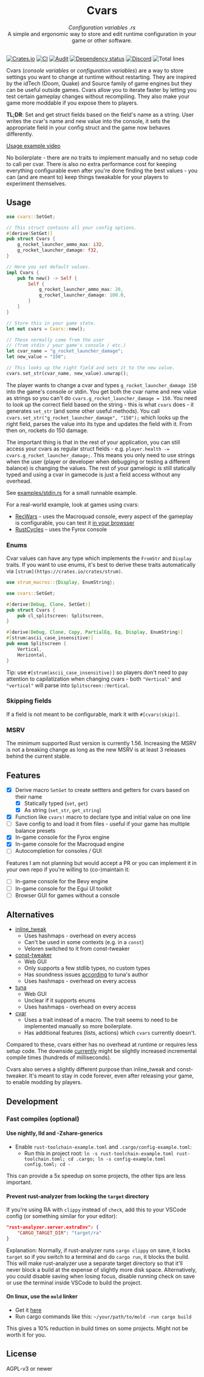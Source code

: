 <div align="center">
    <h1>Cvars</h1>
    <i>Configuration variables .rs</i>
    <br />
    A simple and ergonomic way to store and edit runtime configuration in your game or other software.
</div>
<br />

[![Crates.io](https://img.shields.io/crates/v/cvars)](https://crates.io/crates/cvars)
[![CI](https://github.com/martin-t/cvars/workflows/CI/badge.svg)](https://github.com/martin-t/cvars/actions)
[![Audit](https://github.com/martin-t/cvars/workflows/audit/badge.svg)](https://rustsec.org/)
[![Dependency status](https://deps.rs/repo/github/martin-t/cvars/status.svg)](https://deps.rs/repo/github/martin-t/cvars)
[![Discord](https://img.shields.io/discord/770013530593689620?label=&logo=discord&logoColor=ffffff&color=7389D8&labelColor=6A7EC2)](https://discord.gg/aA7hCFvYh9)
![Total lines](https://tokei.rs/b1/github/martin-t/cvars)

Cvars (_console variables_ or _configuration variables_) are a way to store settings you want to change at runtime without restarting. They are inspired by the idTech (Doom, Quake) and Source family of game engines but they can be useful outside games. Cvars allow you to iterate faster by letting you test certain gameplay changes without recompiling. They also make your game more moddable if you expose them to players.

**TL;DR**: Set and get struct fields based on the field's name as a string. User writes the cvar's name and new value into the console, it sets the appropriate field in your config struct and the game now behaves differently.

<a href="https://user-images.githubusercontent.com/4079823/152082630-a705286d-c630-4507-9213-b8a7b106d47e.mp4">Usage example video</a>

No boilerplate - there are no traits to implement manually and no setup code to call per cvar. There is also no extra performance cost for keeping everything configurable even after you're done finding the best values - you can (and are meant to) keep things tweakable for your players to experiment themselves.

## Usage

```rust
use cvars::SetGet;

// This struct contains all your config options.
#[derive(SetGet)]
pub struct Cvars {
    g_rocket_launcher_ammo_max: i32,
    g_rocket_launcher_damage: f32,
}

// Here you set default values.
impl Cvars {
    pub fn new() -> Self {
        Self {
            g_rocket_launcher_ammo_max: 20,
            g_rocket_launcher_damage: 100.0,
        }
    }
}

// Store this in your game state.
let mut cvars = Cvars::new();

// These normally come from the user
// (from stdin / your game's console / etc.)
let cvar_name = "g_rocket_launcher_damage";
let new_value = "150";

// This looks up the right field and sets it to the new value.
cvars.set_str(cvar_name, new_value).unwrap();
```

The player wants to change a cvar and types `g_rocket_launcher_damage 150` into the game's console or stdin. You get both the cvar name and new value as strings so you can't do `cvars.g_rocket_launcher_damage = 150`. You need to look up the correct field based on the string - this is what `cvars` does - it generates `set_str` (and some other useful methods). You call `cvars.set_str("g_rocket_launcher_damage", "150");` which looks up the right field, parses the value into its type and updates the field with it. From then on, rockets do 150 damage.

The important thing is that in the rest of your application, you can still access your cvars as regular struct fields - e.g. `player.health -= cvars.g_rocket_launcher_damage;`. This means you only need to use strings when the user (player or developer when debugging or testing a different balance) is changing the values. The rest of your gamelogic is still statically typed and using a cvar in gamecode is just a field access without any overhead.

See [examples/stdin.rs](https://github.com/martin-t/cvars/blob/master/examples/stdin.rs) for a small runnable example.

For a real-world example, look at games using cvars:

- [RecWars](https://github.com/martin-t/rec-wars/blob/master/src/cvars.rs) - uses the Macroquad console, every aspect of the gameplay is configurable, you can test it [in your browsser](https://martin-t.gitlab.io/gitlab-pages/rec-wars/macroquad.html)
- [RustCycles](https://github.com/rustcycles/rustcycles/blob/master/src/cvars.rs) - uses the Fyrox console

### Enums

Cvar values can have any type which implements the `FromStr` and `Display` traits. If you want to use enums, it's best to derive these traits automatically via `[strum](https://crates.io/crates/strum)`.

```rust
use strum_macros::{Display, EnumString};

use cvars::SetGet;

#[derive(Debug, Clone, SetGet)]
pub struct Cvars {
    pub cl_splitscreen: Splitscreen,
}

#[derive(Debug, Clone, Copy, PartialEq, Eq, Display, EnumString)]
#[strum(ascii_case_insensitive)]
pub enum Splitscreen {
    Vertical,
    Horizontal,
}
```

Tip: use `#[strum(ascii_case_insensitive)]` so players don't need to pay attention to capilatization when changing cvars - both `"Vertical"` and `"vertical"` will parse into `Splitscreen::Vertical`.

### Skipping fields

If a field is not meant to be configurable, mark it with `#[cvars(skip)]`.

### MSRV

The minimum supported Rust version is currently 1.56. Increasing the MSRV is not a breaking change as long as the new MSRV is at least 3 releases behind the current stable.

## Features

- [x] Derive macro `SetGet` to create settters and getters for cvars based on their name
  - [x] Statically typed (`set`, `get`)
  - [x] As string (`set_str`, `get_string`)
- [x] Function like `cvars!` macro to declare type and initial value on one line
- [ ] Save config to and load it from files - useful if your game has multiple balance presets
- [x] In-game console for the Fyrox engine
- [x] In-game console for the Macroquad engine
- [ ] Autocompletion for consoles / GUI

Features I am not planning but would accept a PR or you can implement it in your own repo if you're willing to (co-)maintain it:

- [ ] In-game console for the Bevy engine
- [ ] In-game console for the Egui UI toolkit
- [ ] Browser GUI for games without a console

## Alternatives

- [inline_tweak](https://crates.io/crates/inline_tweak)
  - Uses hashmaps - overhead on every access
  - Can't be used in some contexts (e.g. in a `const`)
  - Veloren switched to it from const-tweaker
- [const-tweaker](https://crates.io/crates/const-tweaker)
  - Web GUI
  - Only supports a few stdlib types, no custom types
  - Has soundness issues [according](https://github.com/tgolsson/tuna#alternatives) to tuna's author
  - Uses hashmaps - overhead on every access
- [tuna](https://crates.io/crates/tuna)
  - Web GUI
  - Unclear if it supports enums
  - Uses hashmaps - overhead on every access
- [cvar](https://crates.io/crates/cvar)
  - Uses a trait instead of a macro. The trait seems to need to be implemented manually so more boilerplate.
  - Has additional features (lists, actions) which `cvars` currently doesn't.

Compared to these, cvars either has no overhead at runtime or requires less setup code. The downside [currently](https://github.com/martin-t/cvars/issues/6) might be slightly increased incremental compile times (hundreds of milliseconds).

Cvars also serves a slightly different purpose than inline_tweak and const-tweaker. It's meant to stay in code forever, even after releasing your game, to enable modding by players.

## Development

### Fast compiles (optional)

#### Use nightly, lld and -Zshare-generics

- Enable `rust-toolchain-example.toml` and `.cargo/config-example.toml`:
  - Run this in project root: `ln -s rust-toolchain-example.toml rust-toolchain.toml; cd .cargo; ln -s config-example.toml config.toml; cd -`

This can provide a 5x speedup on some projects, the other tips are less important.

#### Prevent rust-analyzer from locking the `target` directory

If you're using RA with `clippy` instead of `check`, add this to your VSCode config (or something similar for your editor):

```json
"rust-analyzer.server.extraEnv": {
    "CARGO_TARGET_DIR": "target/ra"
}
```

Explanation: Normally, if rust-analyzer runs `cargo clippy` on save, it locks `target` so if you switch to a terminal and do `cargo run`, it blocks the build. This will make rust-analyzer use a separate target directory so that it'll never block a build at the expense of slightly more disk space. Alternatively, you could disable saving when losing focus, disable running check on save or use the terminal inside VSCode to build the project.

#### On linux, use the `mold` linker

- Get it [here](https://github.com/rui314/mold)
- Run cargo commands like this: `~/your/path/to/mold -run cargo build`

This gives a 10% reduction in build times on some projects. Might not be worth it for you.

## License

AGPL-v3 or newer

